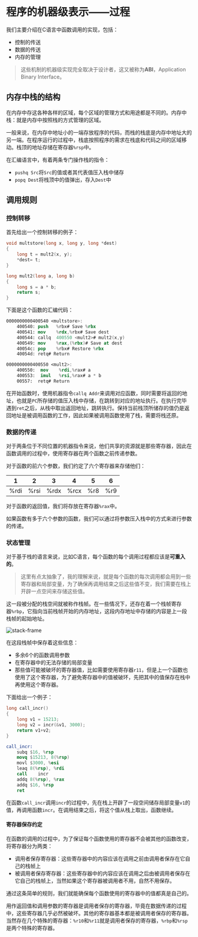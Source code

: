 # 程序的机器级表示——过程

我们主要介绍在C语言中函数调用的实现，包括：

- 控制的传送
- 数据的传送
- 内存的管理

> 这些机制的机器级实现完全取决于设计者，这又被称为**ABI**，Application Binary Interface。

## 内存中栈的结构

在内存中存这各种各样的区域，每个区域的管理方式和用途都是不同的。内存中栈：就是内存中按照栈的方式管理的区域。

一般来说，在内存中地址小的一端存放程序的代码，而栈的栈底是内存中地址大的另一端。在程序运行的过程中，栈底按照程序的需求在栈底和代码之间的区域移动。栈顶的地址存储在寄存器`%rsp`中。

在汇编语言中，有着两条专门操作栈的指令：

- `pushq Src`将`Src`的值或者其代表值压入栈中储存
- `popq Dest`将栈顶中的值弹出，存入`Dest`中

## 调用规则

### 控制转移

首先给出一个控制转移的例子：

```c
void multstore(long x, long y, long *dest)
{
	long t = mult2(x, y);
	*dest= t;
}

long mult2(long a, long b)
{
    long s = a * b;
    return s;
}
```

下面是这个函数的汇编代码：

```nasm
0000000000400540 <multstore>:
	400540: push   %rbx# Save %rbx
	400541: mov    %rdx,%rbx# Save dest
	400544: callq  400550 <mult2># mult2(x,y)
	400549: mov    %rax,(%rbx)# Save at dest
	40054c: pop    %rbx# Restore %rbx
	40054d: retq# Return

0000000000400550 <mult2>:
	400550:  mov    %rdi,%rax# a 
	400553:  imul   %rsi,%rax# a * b
	00557:  retq# Return
```

在开始函数时，使用机器指令`callq Addr`来调用对应函数，同时需要将返回的地址，也就是`PC`所存储的值压入栈中存储，在跳转到对应的地址执行。在执行完毕遇到`ret`之后，从栈中取出返回地址，跳转执行。保持当前栈顶所储存的值仍是返回地址是被调用函数的工作，因此如果被调用函数使用了栈，需要将栈还原。

### 数据的传递

对于两条位于不同位置的机器指令来说，他们共享的资源就是那些寄存器，因此在函数调用的过程中，使用寄存器在两个函数之前传递参数。

对于函数的前六个参数，我们约定了六个寄存器来存储他们：

|1|2|3|4|5|6|
| ----| ----| ----| ----| ---| ---|
|%rdi|%rsi|%rdx|%rcx|%r8|%r9|

对于函数的返回值，我们将存放在寄存器`%rax`中。

如果函数有多于六个参数的函数，我们可以通过将参数压入栈中的方式来进行参数的传递。

### 状态管理

对于基于栈的语言来说，比如C语言，每个函数的每个调用过程都应该是**可重入的**。

> 这里有点太抽象了，我的理解来说，就是每个函数的每次调用都会用到一些寄存器和局部变量，为了确保再调用结束之后这些值不变，我们需要在栈上开辟一点空间来存储这些值。

这一段被分配的栈空间就被称作栈帧。在一些情况下，还存在着一个栈帧寄存器`%rbp`，它指向当前栈帧开始的内存地址，这段内存地址中存储的内容是上一段栈帧的起始地址。

![stack-frame](./assets/stack-frame-20221120150651-1glbdr7.png)

在这段栈帧中保存着这些信息：

- 多余6个的函数调用参数
- 在寄存器中的无法存储的局部变量
- 那些值可能被破坏的寄存器值，比如需要使用寄存器`r11`，但是上一个函数也使用了这个寄存器，为了避免寄存器中的值被破环，先把其中的值保存在栈中再使用这个寄存器。

下面给出一个例子：

```c
long call_incr() 
{
    long v1 = 15213;
    long v2 = incr(&v1, 3000);
    return v1+v2;
}
```

```nasm
call_incr:
	subq $16, %rsp
	movq $15213, 8(%rsp)
	movl $3000, %esi
	leaq 8(%rsp), %rdi
	call    incr
	addq 8(%rsp), %rax
	addq $16, %rsp
	ret
```

在函数`call_incr`调用`incr`的过程中，先在栈上开辟了一段空间储存局部变量`v1`的值，再调用函数`incr`。在调用结束之后，将这个值从栈上取出，函数继续。

#### 寄存器保存约定

在函数的调用的过程中，为了保证每个函数使用的寄存器不会被其他的函数改变，将寄存器分为两类：

- 调用者保存寄存器：这些寄存器中的内容应该在调用之前由调用者保存在它自己的栈帧上
- 被调用者保存寄存器：这些寄存器中的内容应该在调用之后由被调用者保存在它自己的栈帧上，当然如果这个寄存器被调用者不用，自然不用保存。

通过这条简单的规则，我们就能确保每个函数使用的寄存器中的值都真是自己的。

用作返回值和调用参数的寄存器是调用者保存的寄存器，毕竟在数据传递的过程中，这些寄存器几乎必然被破坏。其他的寄存器基本都是被调用者保存的寄存器。当然存在几个特殊的寄存器：`%r10`和`%r11`就是调用者保存的寄存器，`%rbp`和`%rsp`是两个特殊的寄存器。
